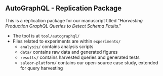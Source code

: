 ## AutoGraphQL - Replication Package

This is a replication package for our manuscript titled "*Harvesting Production GraphQL Queries to Detect Schema Faults*."
- The tool is at `tool/autographql/`
- Files related to experiments are within `experiments/`
  - `analysis/` contains analysis scripts
  - `data/` contains raw data and generated figures
  - `results/` contains harvested queries and generated tests
  - `saleor-platform/` contains our open-source case study, extended for query harvesting
